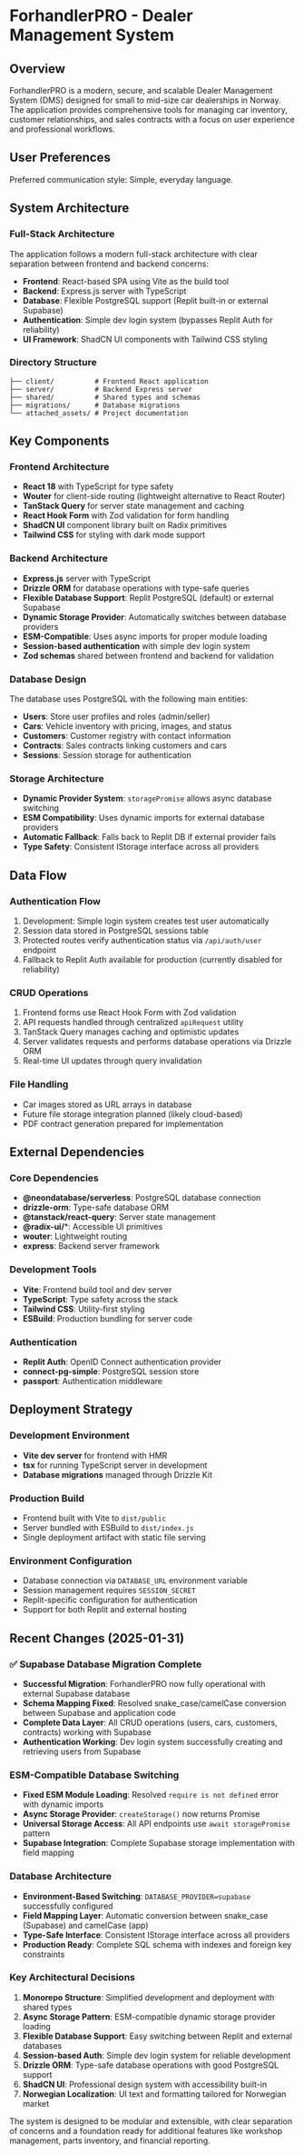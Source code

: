 # ForhandlerPRO - Dealer Management System

## Overview

ForhandlerPRO is a modern, secure, and scalable Dealer Management System (DMS) designed for small to mid-size car dealerships in Norway. The application provides comprehensive tools for managing car inventory, customer relationships, and sales contracts with a focus on user experience and professional workflows.

## User Preferences

Preferred communication style: Simple, everyday language.

## System Architecture

### Full-Stack Architecture
The application follows a modern full-stack architecture with clear separation between frontend and backend concerns:

- **Frontend**: React-based SPA using Vite as the build tool
- **Backend**: Express.js server with TypeScript
- **Database**: Flexible PostgreSQL support (Replit built-in or external Supabase)
- **Authentication**: Simple dev login system (bypasses Replit Auth for reliability)
- **UI Framework**: ShadCN UI components with Tailwind CSS styling

### Directory Structure
```
├── client/          # Frontend React application
├── server/          # Backend Express server
├── shared/          # Shared types and schemas
├── migrations/      # Database migrations
└── attached_assets/ # Project documentation
```

## Key Components

### Frontend Architecture
- **React 18** with TypeScript for type safety
- **Wouter** for client-side routing (lightweight alternative to React Router)
- **TanStack Query** for server state management and caching
- **React Hook Form** with Zod validation for form handling
- **ShadCN UI** component library built on Radix primitives
- **Tailwind CSS** for styling with dark mode support

### Backend Architecture
- **Express.js** server with TypeScript
- **Drizzle ORM** for database operations with type-safe queries
- **Flexible Database Support**: Replit PostgreSQL (default) or external Supabase
- **Dynamic Storage Provider**: Automatically switches between database providers
- **ESM-Compatible**: Uses async imports for proper module loading
- **Session-based authentication** with simple dev login system
- **Zod schemas** shared between frontend and backend for validation

### Database Design
The database uses PostgreSQL with the following main entities:
- **Users**: Store user profiles and roles (admin/seller)
- **Cars**: Vehicle inventory with pricing, images, and status
- **Customers**: Customer registry with contact information  
- **Contracts**: Sales contracts linking customers and cars
- **Sessions**: Session storage for authentication

### Storage Architecture
- **Dynamic Provider System**: `storagePromise` allows async database switching
- **ESM Compatibility**: Uses dynamic imports for external database providers
- **Automatic Fallback**: Falls back to Replit DB if external provider fails
- **Type Safety**: Consistent IStorage interface across all providers

## Data Flow

### Authentication Flow
1. Development: Simple login system creates test user automatically
2. Session data stored in PostgreSQL sessions table  
3. Protected routes verify authentication status via `/api/auth/user` endpoint
4. Fallback to Replit Auth available for production (currently disabled for reliability)

### CRUD Operations
1. Frontend forms use React Hook Form with Zod validation
2. API requests handled through centralized `apiRequest` utility
3. TanStack Query manages caching and optimistic updates
4. Server validates requests and performs database operations via Drizzle ORM
5. Real-time UI updates through query invalidation

### File Handling
- Car images stored as URL arrays in database
- Future file storage integration planned (likely cloud-based)
- PDF contract generation prepared for implementation

## External Dependencies

### Core Dependencies
- **@neondatabase/serverless**: PostgreSQL database connection
- **drizzle-orm**: Type-safe database ORM
- **@tanstack/react-query**: Server state management
- **@radix-ui/***: Accessible UI primitives
- **wouter**: Lightweight routing
- **express**: Backend server framework

### Development Tools
- **Vite**: Frontend build tool and dev server
- **TypeScript**: Type safety across the stack
- **Tailwind CSS**: Utility-first styling
- **ESBuild**: Production bundling for server code

### Authentication
- **Replit Auth**: OpenID Connect authentication provider
- **connect-pg-simple**: PostgreSQL session store
- **passport**: Authentication middleware

## Deployment Strategy

### Development Environment
- **Vite dev server** for frontend with HMR
- **tsx** for running TypeScript server in development
- **Database migrations** managed through Drizzle Kit

### Production Build
- Frontend built with Vite to `dist/public`
- Server bundled with ESBuild to `dist/index.js`
- Single deployment artifact with static file serving

### Environment Configuration
- Database connection via `DATABASE_URL` environment variable
- Session management requires `SESSION_SECRET`
- Replit-specific configuration for authentication
- Support for both Replit and external hosting

## Recent Changes (2025-01-31)

### ✅ Supabase Database Migration Complete
- **Successful Migration**: ForhandlerPRO now fully operational with external Supabase database
- **Schema Mapping Fixed**: Resolved snake_case/camelCase conversion between Supabase and application code
- **Complete Data Layer**: All CRUD operations (users, cars, customers, contracts) working with Supabase
- **Authentication Working**: Dev login system successfully creating and retrieving users from Supabase

### ESM-Compatible Database Switching
- **Fixed ESM Module Loading**: Resolved `require is not defined` error with dynamic imports
- **Async Storage Provider**: `createStorage()` now returns Promise<IStorage>
- **Universal Storage Access**: All API endpoints use `await storagePromise` pattern
- **Supabase Integration**: Complete Supabase storage implementation with field mapping

### Database Architecture  
- **Environment-Based Switching**: `DATABASE_PROVIDER=supabase` successfully configured
- **Field Mapping Layer**: Automatic conversion between snake_case (Supabase) and camelCase (app)
- **Type-Safe Interface**: Consistent IStorage interface across all providers
- **Production Ready**: Complete SQL schema with indexes and foreign key constraints

### Key Architectural Decisions

1. **Monorepo Structure**: Simplified development and deployment with shared types
2. **Async Storage Pattern**: ESM-compatible dynamic storage provider loading
3. **Flexible Database Support**: Easy switching between Replit and external databases
4. **Session-based Auth**: Simple dev login system for reliable development
5. **Drizzle ORM**: Type-safe database operations with good PostgreSQL support
6. **ShadCN UI**: Professional design system with accessibility built-in
7. **Norwegian Localization**: UI text and formatting tailored for Norwegian market

The system is designed to be modular and extensible, with clear separation of concerns and a foundation ready for additional features like workshop management, parts inventory, and financial reporting.